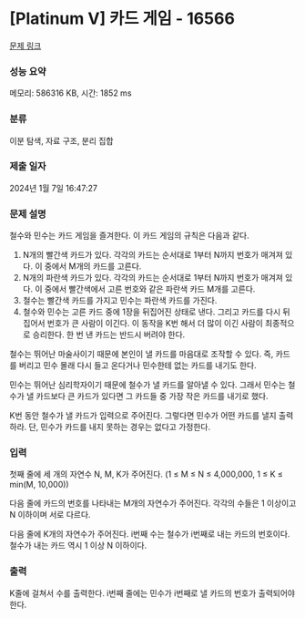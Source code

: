 # [Platinum V] 카드 게임 - 16566 

[문제 링크](https://www.acmicpc.net/problem/16566) 

### 성능 요약

메모리: 586316 KB, 시간: 1852 ms

### 분류

이분 탐색, 자료 구조, 분리 집합

### 제출 일자

2024년 1월 7일 16:47:27

### 문제 설명

<p>철수와 민수는 카드 게임을 즐겨한다. 이 카드 게임의 규칙은 다음과 같다.</p>

<ol>
	<li>N개의 빨간색 카드가 있다. 각각의 카드는 순서대로 1부터 N까지 번호가 매겨져 있다. 이 중에서 M개의 카드를 고른다.</li>
	<li>N개의 파란색 카드가 있다. 각각의 카드는 순서대로 1부터 N까지 번호가 매겨져 있다. 이 중에서 빨간색에서 고른 번호와 같은 파란색 카드 M개를 고른다.</li>
	<li>철수는 빨간색 카드를 가지고 민수는 파란색 카드를 가진다.</li>
	<li>철수와 민수는 고른 카드 중에 1장을 뒤집어진 상태로 낸다. 그리고 카드를 다시 뒤집어서 번호가 큰 사람이 이긴다. 이 동작을 K번 해서 더 많이 이긴 사람이 최종적으로 승리한다. 한 번 낸 카드는 반드시 버려야 한다.</li>
</ol>

<p>철수는 뛰어난 마술사이기 때문에 본인이 낼 카드를 마음대로 조작할 수 있다. 즉, 카드를 버리고 민수 몰래 다시 들고 온다거나 민수한테 없는 카드를 내기도 한다.</p>

<p>민수는 뛰어난 심리학자이기 때문에 철수가 낼 카드를 알아낼 수 있다. 그래서 민수는 철수가 낼 카드보다 큰 카드가 있다면 그 카드들 중 가장 작은 카드를 내기로 했다.</p>

<p>K번 동안 철수가 낼 카드가 입력으로 주어진다. 그렇다면 민수가 어떤 카드를 낼지 출력하라. 단, 민수가 카드를 내지 못하는 경우는 없다고 가정한다.</p>

### 입력 

 <p>첫째 줄에 세 개의 자연수 N, M, K가 주어진다. (1 ≤ M ≤ N ≤ 4,000,000, 1 ≤ K ≤ min(M, 10,000))</p>

<p>다음 줄에 카드의 번호를 나타내는 M개의 자연수가 주어진다. 각각의 수들은 1 이상이고 N 이하이며 서로 다르다.</p>

<p>다음 줄에 K개의 자연수가 주어진다. i번째 수는 철수가 i번째로 내는 카드의 번호이다. 철수가 내는 카드 역시 1 이상 N 이하이다.</p>

### 출력 

 <p>K줄에 걸쳐서 수를 출력한다. i번째 줄에는 민수가 i번째로 낼 카드의 번호가 출력되어야 한다.</p>

